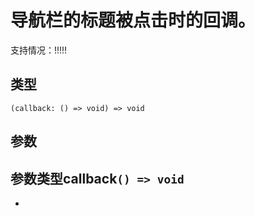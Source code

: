 # 导航栏的标题被点击时的回调。
支持情况：!!!!!
## 类型[​](useTitleClick.html#类型)
```tsx
(callback: () => void) => void
```

## 参数[​](useTitleClick.html#参数)
参数类型callback`() => void`
- 
-
